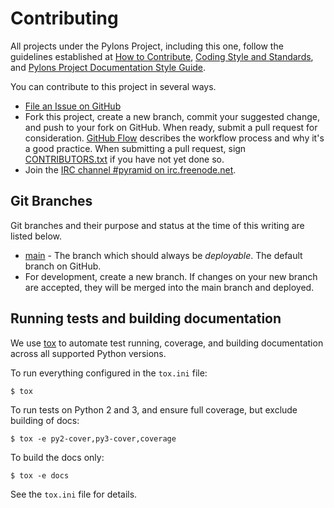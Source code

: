 # Contributing

All projects under the Pylons Project, including this one, follow the guidelines established at [How to Contribute](https://pylonsproject.org/community-how-to-contribute.html), [Coding Style and Standards](https://pylonsproject.org/community-coding-style-standards.html), and [Pylons Project Documentation Style Guide](https://docs.pylonsproject.org/projects/pyramid_mailer/).

You can contribute to this project in several ways.

*   [File an Issue on GitHub](https://github.com/Pylons/pyramid_mailer/issues)
*   Fork this project, create a new branch, commit your suggested change, and push to your fork on GitHub.
    When ready, submit a pull request for consideration.
    [GitHub Flow](https://guides.github.com/introduction/flow/index.html) describes the workflow process and why it's a good practice.
    When submitting a pull request, sign [CONTRIBUTORS.txt](https://github.com/Pylons/pyramid_mailer/blob/main/CONTRIBUTORS.txt) if you have not yet done so.
*   Join the [IRC channel #pyramid on irc.freenode.net](https://webchat.freenode.net/?channels=pyramid).

## Git Branches

Git branches and their purpose and status at the time of this writing are listed below.

*   [main](https://github.com/Pylons/pyramid_mailer/) - The branch which should always be *deployable*. The default branch on GitHub.
*   For development, create a new branch. If changes on your new branch are accepted, they will be merged into the main branch and deployed.

## Running tests and building documentation

We use [tox](https://tox.readthedocs.io/en/latest/) to automate test running, coverage, and building documentation across all supported Python versions.

To run everything configured in the `tox.ini` file:

    $ tox

To run tests on Python 2 and 3, and ensure full coverage, but exclude building of docs:

    $ tox -e py2-cover,py3-cover,coverage

To build the docs only:

    $ tox -e docs

See the `tox.ini` file for details.
